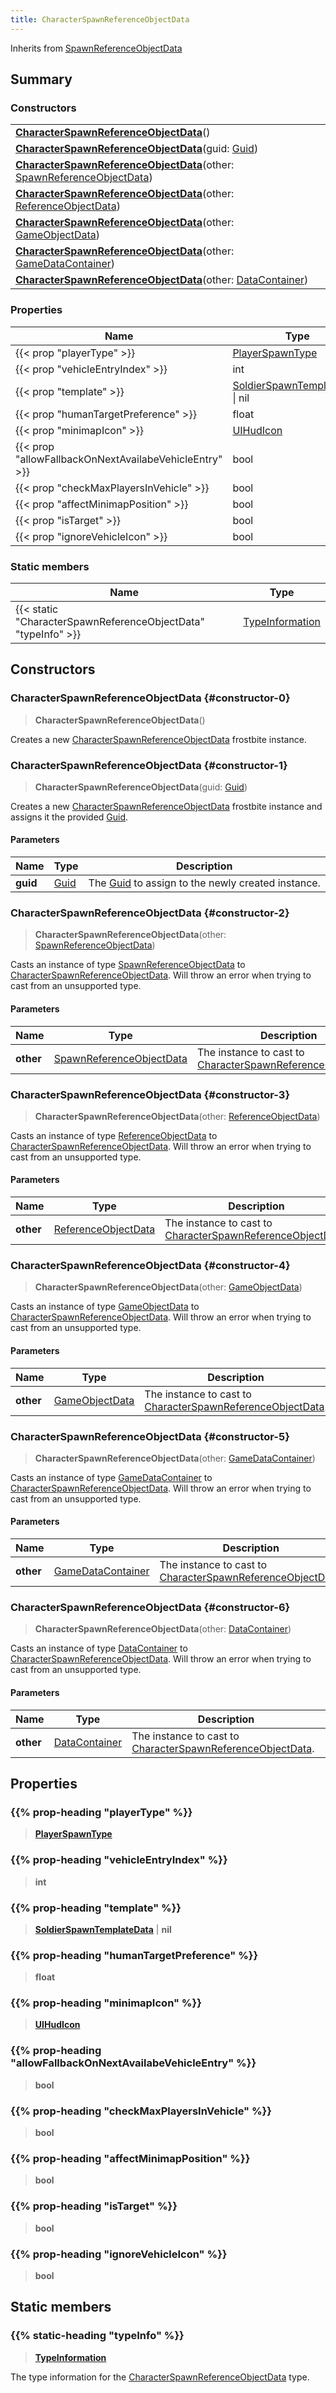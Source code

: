 ```yaml
---
title: CharacterSpawnReferenceObjectData
---
```


Inherits from [SpawnReferenceObjectData](/vext/ref/fb/spawnreferenceobjectdata)

## Summary

### Constructors

|  |
| --- |
| **[CharacterSpawnReferenceObjectData](#constructor-0)**() |
| **[CharacterSpawnReferenceObjectData](#constructor-1)**(guid: [Guid](/vext/ref/shared/type/guid)) |
| **[CharacterSpawnReferenceObjectData](#constructor-2)**(other: [SpawnReferenceObjectData](/vext/ref/fb/spawnreferenceobjectdata)) |
| **[CharacterSpawnReferenceObjectData](#constructor-3)**(other: [ReferenceObjectData](/vext/ref/fb/referenceobjectdata)) |
| **[CharacterSpawnReferenceObjectData](#constructor-4)**(other: [GameObjectData](/vext/ref/fb/gameobjectdata)) |
| **[CharacterSpawnReferenceObjectData](#constructor-5)**(other: [GameDataContainer](/vext/ref/fb/gamedatacontainer)) |
| **[CharacterSpawnReferenceObjectData](#constructor-6)**(other: [DataContainer](/vext/ref/shared/type/datacontainer)) |

### Properties

| Name | Type |
| ---- | ---- |
| {{< prop "playerType" >}} | [PlayerSpawnType](/vext/ref/fb/playerspawntype) |
| {{< prop "vehicleEntryIndex" >}} | int |
| {{< prop "template" >}} | [SoldierSpawnTemplateData](/vext/ref/fb/soldierspawntemplatedata) \| nil |
| {{< prop "humanTargetPreference" >}} | float |
| {{< prop "minimapIcon" >}} | [UIHudIcon](/vext/ref/fb/uihudicon) |
| {{< prop "allowFallbackOnNextAvailabeVehicleEntry" >}} | bool |
| {{< prop "checkMaxPlayersInVehicle" >}} | bool |
| {{< prop "affectMinimapPosition" >}} | bool |
| {{< prop "isTarget" >}} | bool |
| {{< prop "ignoreVehicleIcon" >}} | bool |

### Static members

| Name | Type |
| ---- | ---- |
| {{< static "CharacterSpawnReferenceObjectData" "typeInfo" >}} | [TypeInformation](/vext/ref/shared/type/typeinformation) |

## Constructors

### CharacterSpawnReferenceObjectData {#constructor-0}

> **CharacterSpawnReferenceObjectData**()

Creates a new [CharacterSpawnReferenceObjectData](/vext/ref/fb/characterspawnreferenceobjectdata) frostbite instance.

### CharacterSpawnReferenceObjectData {#constructor-1}

> **CharacterSpawnReferenceObjectData**(guid: [Guid](/vext/ref/shared/type/guid))

Creates a new [CharacterSpawnReferenceObjectData](/vext/ref/fb/characterspawnreferenceobjectdata) frostbite instance and assigns it the provided [Guid](/vext/ref/shared/type/guid).

#### Parameters

| Name | Type | Description |
| ---- | ---- | ----------- |
| **guid** | [Guid](/vext/ref/shared/type/guid) | The [Guid](/vext/ref/shared/type/guid) to assign to the newly created instance. |

### CharacterSpawnReferenceObjectData {#constructor-2}

> **CharacterSpawnReferenceObjectData**(other: [SpawnReferenceObjectData](/vext/ref/fb/spawnreferenceobjectdata))

Casts an instance of type [SpawnReferenceObjectData](/vext/ref/fb/spawnreferenceobjectdata) to [CharacterSpawnReferenceObjectData](/vext/ref/fb/characterspawnreferenceobjectdata). Will throw an error when trying to cast from an unsupported type.

#### Parameters

| Name | Type | Description |
| ---- | ---- | ----------- |
| **other** | [SpawnReferenceObjectData](/vext/ref/fb/spawnreferenceobjectdata) | The instance to cast to [CharacterSpawnReferenceObjectData](/vext/ref/fb/characterspawnreferenceobjectdata). |

### CharacterSpawnReferenceObjectData {#constructor-3}

> **CharacterSpawnReferenceObjectData**(other: [ReferenceObjectData](/vext/ref/fb/referenceobjectdata))

Casts an instance of type [ReferenceObjectData](/vext/ref/fb/referenceobjectdata) to [CharacterSpawnReferenceObjectData](/vext/ref/fb/characterspawnreferenceobjectdata). Will throw an error when trying to cast from an unsupported type.

#### Parameters

| Name | Type | Description |
| ---- | ---- | ----------- |
| **other** | [ReferenceObjectData](/vext/ref/fb/referenceobjectdata) | The instance to cast to [CharacterSpawnReferenceObjectData](/vext/ref/fb/characterspawnreferenceobjectdata). |

### CharacterSpawnReferenceObjectData {#constructor-4}

> **CharacterSpawnReferenceObjectData**(other: [GameObjectData](/vext/ref/fb/gameobjectdata))

Casts an instance of type [GameObjectData](/vext/ref/fb/gameobjectdata) to [CharacterSpawnReferenceObjectData](/vext/ref/fb/characterspawnreferenceobjectdata). Will throw an error when trying to cast from an unsupported type.

#### Parameters

| Name | Type | Description |
| ---- | ---- | ----------- |
| **other** | [GameObjectData](/vext/ref/fb/gameobjectdata) | The instance to cast to [CharacterSpawnReferenceObjectData](/vext/ref/fb/characterspawnreferenceobjectdata). |

### CharacterSpawnReferenceObjectData {#constructor-5}

> **CharacterSpawnReferenceObjectData**(other: [GameDataContainer](/vext/ref/fb/gamedatacontainer))

Casts an instance of type [GameDataContainer](/vext/ref/fb/gamedatacontainer) to [CharacterSpawnReferenceObjectData](/vext/ref/fb/characterspawnreferenceobjectdata). Will throw an error when trying to cast from an unsupported type.

#### Parameters

| Name | Type | Description |
| ---- | ---- | ----------- |
| **other** | [GameDataContainer](/vext/ref/fb/gamedatacontainer) | The instance to cast to [CharacterSpawnReferenceObjectData](/vext/ref/fb/characterspawnreferenceobjectdata). |

### CharacterSpawnReferenceObjectData {#constructor-6}

> **CharacterSpawnReferenceObjectData**(other: [DataContainer](/vext/ref/shared/type/datacontainer))

Casts an instance of type [DataContainer](/vext/ref/shared/type/datacontainer) to [CharacterSpawnReferenceObjectData](/vext/ref/fb/characterspawnreferenceobjectdata). Will throw an error when trying to cast from an unsupported type.

#### Parameters

| Name | Type | Description |
| ---- | ---- | ----------- |
| **other** | [DataContainer](/vext/ref/shared/type/datacontainer) | The instance to cast to [CharacterSpawnReferenceObjectData](/vext/ref/fb/characterspawnreferenceobjectdata). |

## Properties

### {{% prop-heading "playerType" %}}

> **[PlayerSpawnType](/vext/ref/fb/playerspawntype)**

### {{% prop-heading "vehicleEntryIndex" %}}

> **int**

### {{% prop-heading "template" %}}

> **[SoldierSpawnTemplateData](/vext/ref/fb/soldierspawntemplatedata)** \| **nil**

### {{% prop-heading "humanTargetPreference" %}}

> **float**

### {{% prop-heading "minimapIcon" %}}

> **[UIHudIcon](/vext/ref/fb/uihudicon)**

### {{% prop-heading "allowFallbackOnNextAvailabeVehicleEntry" %}}

> **bool**

### {{% prop-heading "checkMaxPlayersInVehicle" %}}

> **bool**

### {{% prop-heading "affectMinimapPosition" %}}

> **bool**

### {{% prop-heading "isTarget" %}}

> **bool**

### {{% prop-heading "ignoreVehicleIcon" %}}

> **bool**

## Static members

### {{% static-heading "typeInfo" %}}

> **[TypeInformation](/vext/ref/shared/type/typeinformation)**

The type information for the [CharacterSpawnReferenceObjectData](/vext/ref/fb/characterspawnreferenceobjectdata) type.

